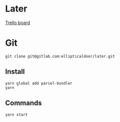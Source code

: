 # Later

[Trello board](https://trello.com/b/chkA7VcK/later-game)

# Git
``` shell
git clone git@gitlab.com:ellipticaldoor/later.git
```

## Install

```shell
yarn global add parcel-bundler
yarn
```

## Commands

```shell
yarn start
```
